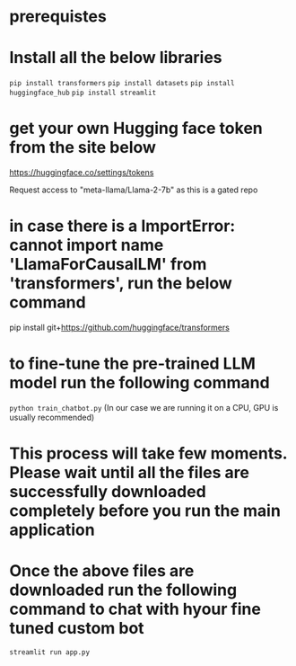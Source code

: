 # prerequistes
# Install all the below libraries
 ```pip install transformers```
```pip install datasets```
```pip install huggingface_hub```
```pip install streamlit```

# get your own Hugging face token from the site below

https://huggingface.co/settings/tokens

Request access to "meta-llama/Llama-2-7b" as this is a gated repo

# in case there is a ImportError: cannot import name 'LlamaForCausalLM' from 'transformers', run the below command
pip install git+https://github.com/huggingface/transformers

# to fine-tune the pre-trained LLM model run the following command
```python train_chatbot.py``` (In our case we are running it on a CPU, GPU is usually recommended)
# This process will take few moments. Please wait until all the files are successfully downloaded completely before you run the main application

# Once the above files are downloaded run the following command to chat with hyour fine tuned custom bot 

```streamlit run app.py```
